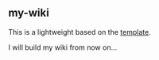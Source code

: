 ## my-wiki
This is a lightweight based on the [template](https://github.com/yuzhangbit/wiki-Barebone).

I will build my wiki from now on...
